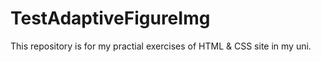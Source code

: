 # TestAdaptiveFigureImg
This repository is for my practial exercises of HTML &amp; CSS site in my uni.
